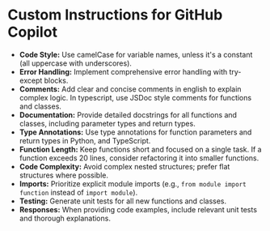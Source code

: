 # Custom Instructions for GitHub Copilot

- **Code Style:** Use camelCase for variable names, unless it's a constant (all uppercase with underscores).
- **Error Handling:** Implement comprehensive error handling with try-except blocks.
- **Comments:** Add clear and concise comments in english to explain complex logic. In typescript, use JSDoc style comments for functions and classes.
- **Documentation:** Provide detailed docstrings for all functions and classes, including parameter types and return types.
- **Type Annotations:** Use type annotations for function parameters and return types in Python, and TypeScript.
- **Function Length:** Keep functions short and focused on a single task. If a function exceeds 20 lines, consider refactoring it into smaller functions.
- **Code Complexity:** Avoid complex nested structures; prefer flat structures where possible.
- **Imports:** Prioritize explicit module imports (e.g., `from module import function` instead of `import module`).
- **Testing:** Generate unit tests for all new functions and classes.
- **Responses:** When providing code examples, include relevant unit tests and thorough explanations.